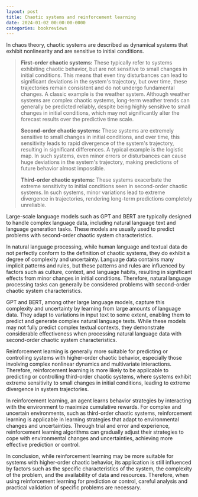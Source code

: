 ```yaml
---
layout: post
title: Chaotic systems and reinforcement learning
date: 2024-01-02 00:00:00-0000
categories: bookreviews
---
```


In chaos theory, chaotic systems are described as dynamical systems that exhibit nonlinearity and are sensitive to initial conditions.

> **First-order chaotic systems:** These typically refer to systems exhibiting chaotic behavior, but are not sensitive to small changes in initial conditions. This means that even tiny disturbances can lead to significant deviations in the system's trajectory, but over time, these trajectories remain consistent and do not undergo fundamental changes. A classic example is the weather system. Although weather systems are complex chaotic systems, long-term weather trends can generally be predicted reliably, despite being highly sensitive to small changes in initial conditions, which may not significantly alter the forecast results over the predictive time scale.
>
> **Second-order chaotic systems:** These systems are extremely sensitive to small changes in initial conditions, and over time, this sensitivity leads to rapid divergence of the system's trajectory, resulting in significant differences. A typical example is the logistic map. In such systems, even minor errors or disturbances can cause huge deviations in the system's trajectory, making predictions of future behavior almost impossible.
>
> **Third-order chaotic systems:** These systems exacerbate the extreme sensitivity to initial conditions seen in second-order chaotic systems. In such systems, minor variations lead to extreme divergence in trajectories, rendering long-term predictions completely unreliable.

Large-scale language models such as GPT and BERT are typically designed to handle complex language data, including natural language text and language generation tasks. These models are usually used to predict problems with second-order chaotic system characteristics.

In natural language processing, while human language and textual data do not perfectly conform to the definition of chaotic systems, they do exhibit a degree of complexity and uncertainty. Language data contains many implicit patterns and rules, but these patterns and rules are influenced by factors such as culture, context, and language habits, resulting in significant effects from minor changes in initial conditions. Therefore, natural language processing tasks can generally be considered problems with second-order chaotic system characteristics.

GPT and BERT, among other large language models, capture this complexity and uncertainty by learning from large amounts of language data. They adapt to variations in input text to some extent, enabling them to predict and generate complex natural language texts. While these models may not fully predict complex textual contexts, they demonstrate considerable effectiveness when processing natural language data with second-order chaotic system characteristics.

Reinforcement learning is generally more suitable for predicting or controlling systems with higher-order chaotic behavior, especially those involving complex nonlinear dynamics and multivariate interactions. Therefore, reinforcement learning is more likely to be applicable to predicting or controlling third-order chaotic systems, where systems exhibit extreme sensitivity to small changes in initial conditions, leading to extreme divergence in system trajectories.

In reinforcement learning, an agent learns behavior strategies by interacting with the environment to maximize cumulative rewards. For complex and uncertain environments, such as third-order chaotic systems, reinforcement learning is applicable in learning strategies that adapt to environmental changes and uncertainties. Through trial and error and experience, reinforcement learning algorithms can gradually adjust their strategies to cope with environmental changes and uncertainties, achieving more effective prediction or control.

In conclusion, while reinforcement learning may be more suitable for systems with higher-order chaotic behavior, its application is still influenced by factors such as the specific characteristics of the system, the complexity of the problem, and the availability of data and resources. Therefore, when using reinforcement learning for prediction or control, careful analysis and practical validation of specific problems are necessary.
